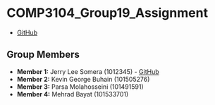 # COMP3104_Group19_Assignment 
- [GitHub](https://github.com/parsamollahoseini/COMP3104_Group19_Assignment)

## Group Members
- **Member 1:** Jerry Lee Somera (1012345) - [GitHub](https://github.com/LoudMouthLemon)
- **Member 2:** Kevin George Buhain (101505276)
- **Member 3:** Parsa Molahosseini (101491591)
- **Member 4:** Mehrad Bayat (101533701)